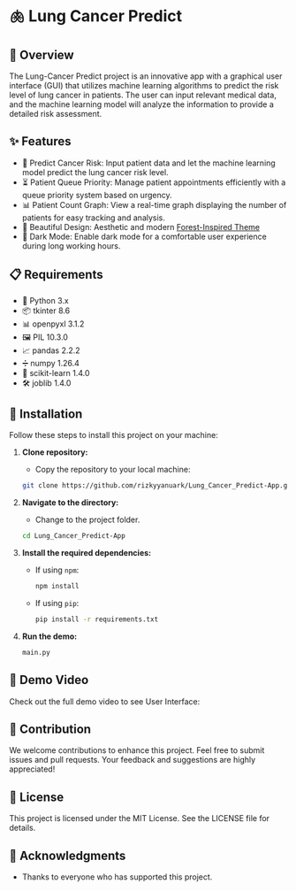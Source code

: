 # 🫁 Lung Cancer Predict

## 📝 Overview

The Lung-Cancer Predict project is an innovative app with a graphical user interface (GUI) that utilizes machine learning algorithms to predict the risk level of lung cancer in patients. The user can input relevant medical data, and the machine learning model will analyze the information to provide a detailed risk assessment.

## ✨ Features

- 🔮 Predict Cancer Risk: Input patient data and let the machine learning model predict the lung cancer risk level.
- ⏳ Patient Queue Priority: Manage patient appointments efficiently with a queue priority system based on urgency.
- 📊 Patient Count Graph: View a real-time graph displaying the number of patients for easy tracking and analysis.
- 🎨 Beautiful Design: Aesthetic and modern [Forest-Inspired Theme](https://github.com/rdbende/Forest-ttk-theme)
- 🌙 Dark Mode: Enable dark mode for a comfortable user experience during long working hours.

## 📋 Requirements

- 🐍 Python 3.x
- 📦 tkinter 8.6
- 📊 openpyxl 3.1.2
- 🖼️ PIL 10.3.0
- 📈 pandas 2.2.2
- ➗ numpy 1.26.4
- 🤖 scikit-learn 1.4.0
- 🛠️ joblib 1.4.0

## 🚀 Installation

Follow these steps to install this project on your machine:

1. **Clone repository:**
   - Copy the repository to your local machine:
    ```bash
    git clone https://github.com/rizkyyanuark/Lung_Cancer_Predict-App.git
    ```

3. **Navigate to the directory:**
   - Change to the project folder.
    ```bash
    cd Lung_Cancer_Predict-App
    ```

5. **Install the required dependencies:**
    - If using `npm`:
        ```bash
        npm install
        ```
    - If using `pip`:
        ```bash
        pip install -r requirements.txt
        ```
6. **Run the demo:**
   ```bash
   main.py
   ```

## 🎥 Demo Video
Check out the full demo video to see User Interface:



## 🤝 Contribution

We welcome contributions to enhance this project. Feel free to submit issues and pull requests. Your feedback and suggestions are highly appreciated!

## 📜 License

This project is licensed under the MIT License. See the LICENSE file for details.

## 🙏 Acknowledgments

- Thanks to everyone who has supported this project.
